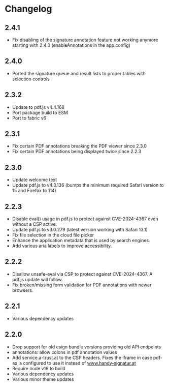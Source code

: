 # Changelog

## 2.4.1

* Fix disabling of the signature annotation feature not working anymore starting with 2.4.0 (enableAnnotations in the app.config)

## 2.4.0

* Ported the signature queue and result lists to proper tables with selection controls

## 2.3.2

* Update to pdf.js v4.4.168
* Port package build to ESM
* Port to fabric v6

## 2.3.1

* Fix certain PDF annotations breaking the PDF viewer since 2.3.0
* Fix certain PDF annotations being displayed twice since 2.2.3

## 2.3.0

* Update welcome text
* Update pdf.js to v4.3.136 (bumps the minimum required Safari version to 15 and Firefox to 114)

## 2.2.3

* Disable eval() usage in pdf.js to protect against CVE-2024-4367 even without a CSP active.
* Update pdf.js to v3.0.279 (latest version working with Safari 13.1)
* Fix file selection in the cloud file picker
* Enhance the application metadata that is used by search engines.
* Add various aria labels to improve accessibility.

## 2.2.2

* Disallow unsafe-eval via CSP to protect against CVE-2024-4367.
  A pdf.js update will follow.
* Fix broken/missing form validation for PDF annotations with newer browsers.

## 2.2.1

* Various dependency updates

## 2.2.0

* Drop support for old esign bundle versions providing old API endpoints
* annotations: allow colons in pdf annotation values
* Add service.a-trust.at to the CSP headers. Fixes the iframe in case pdf-as is
  configured to use it instead of www.handy-signatur.at
* Require node v18 to build
* Various dependency updates
* Various minor theme updates
